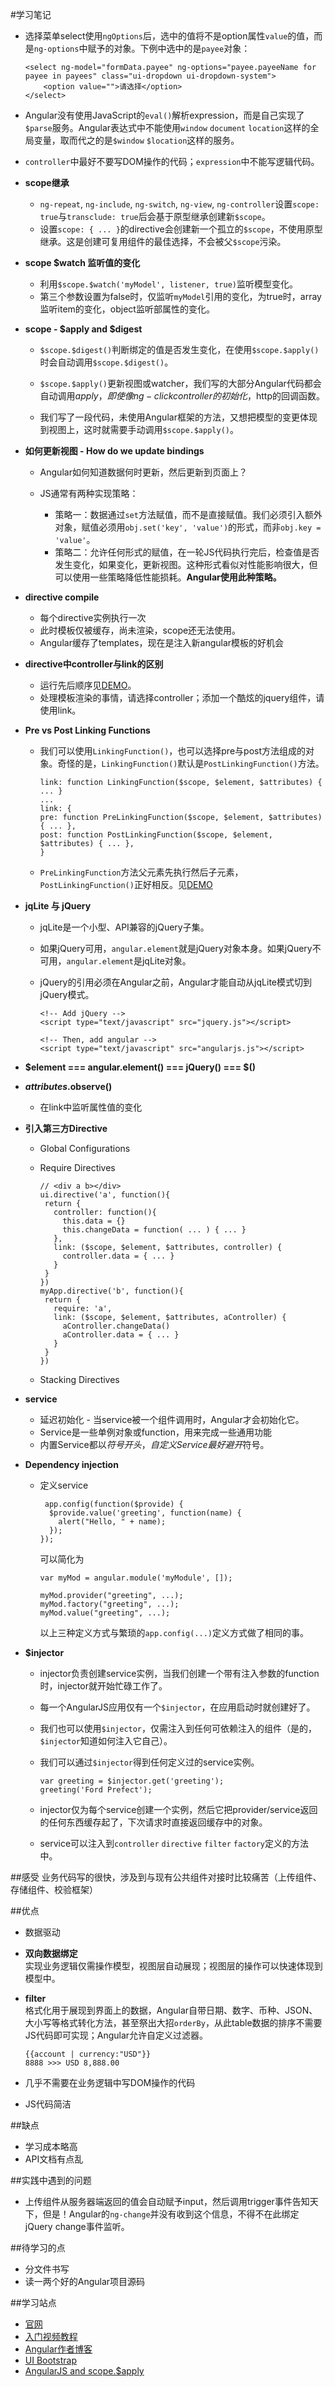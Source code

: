 #学习笔记

* 选择菜单select使用`ngOptions`后，选中的值将不是option属性`value`的值，而是`ng-options`中赋予的对象。下例中选中的是`payee`对象：
	
	```
	<select ng-model="formData.payee" ng-options="payee.payeeName for payee in payees" class="ui-dropdown ui-dropdown-system">
    	<option value="">请选择</option>
   </select>
   ```

* Angular没有使用JavaScript的`eval()`解析expression，而是自己实现了`$parse`服务。Angular表达式中不能使用`window` `document` `location`这样的全局变量，取而代之的是`$window` `$location`这样的服务。

* `controller`中最好不要写DOM操作的代码；`expression`中不能写逻辑代码。

* **scope继承**    
	* `ng-repeat`, `ng-include`, `ng-switch`, `ng-view`, `ng-controller`设置`scope: true`与`transclude: true`后会基于原型继承创建新`$scope`。
	* 设置`scope: { ... }`的directive会创建新一个孤立的`$scope`，不使用原型继承。这是创建可复用组件的最佳选择，不会被父`$scope`污染。
	
* **scope $watch 监听值的变化**
	* 利用`$scope.$watch('myModel', listener, true)`监听模型变化。
	* 第三个参数设置为false时，仅监听`myModel`引用的变化，为true时，array监听item的变化，object监听部属性的变化。
	
* **scope - $apply and $digest**
	* `$scope.$digest()`判断绑定的值是否发生变化，在使用`$scope.$apply()`时会自动调用`$scope.$digest()`。

	* `$scope.$apply()`更新视图或watcher，我们写的大部分Angular代码都会自动调用$apply，即使像ng-click controller的初始化，$http的回调函数。
	* 我们写了一段代码，未使用Angular框架的方法，又想把模型的变更体现到视图上，这时就需要手动调用`$scope.$apply()`。


* **如何更新视图 - How do we update bindings**
	* Angular如何知道数据何时更新，然后更新到页面上？   
	
	* JS通常有两种实现策略：
		* 策略一：数据通过`set`方法赋值，而不是直接赋值。我们必须引入额外对象，赋值必须用`obj.set('key', 'value')`的形式，而非`obj.key = 'value'`。
		* 策略二：允许任何形式的赋值，在一轮JS代码执行完后，检查值是否发生变化，如果变化，更新视图。这种形式看似对性能影响很大，但可以使用一些策略降低性能损耗。**Angular使用此种策略。**

* **directive compile**
	* 每个directive实例执行一次
	* 此时模板仅被缓存，尚未渲染，scope还无法使用。
	* Angular缓存了templates，现在是注入新angular模板的好机会

* **directive中controller与link的区别**   
	* 运行先后顺序见[DEMO](http://plnkr.co/edit/qrDMJBlnwdNlfBqEEXL2?p=preview)。
	* 处理模板渲染的事情，请选择controller；添加一个酷炫的jquery组件，请使用link。

* **Pre vs Post Linking Functions**
	* 我们可以使用`LinkingFunction()`，也可以选择pre与post方法组成的对象。奇怪的是，`LinkingFunction()`默认是`PostLinkingFunction()`方法。
 
		```
		link: function LinkingFunction($scope, $element, $attributes) { ... }
		...
		link: {
  		pre: function PreLinkingFunction($scope, $element, $attributes) { ... },
  		post: function PostLinkingFunction($scope, $element, $attributes) { ... },
		}
		```
		
	* `PreLinkingFunction`方法父元素先执行然后子元素，`PostLinkingFunction()`正好相反。见[DEMO](http://plnkr.co/edit/qrDMJBlnwdNlfBqEEXL2?p=preview)

* **jqLite 与 jQuery**
	* jqLite是一个小型、API兼容的jQuery子集。
	
	* 如果jQuery可用，`angular.element`就是jQuery对象本身。如果jQuery不可用，`angular.element`是jqLite对象。
	
	* jQuery的引用必须在Angular之前，Angular才能自动从jqLite模式切到jQuery模式。   
		
		```
		<!-- Add jQuery -->
		<script type="text/javascript" src="jquery.js"></script>

		<!-- Then, add angular -->
		<script type="text/javascript" src="angularjs.js"></script>
		```
* **$element === angular.element() === jQuery() === $()**

* **$attributes.$observe()**
	* 在link中监听属性值的变化

* **引入第三方Directive**
	* Global Configurations
	* Require Directives
		 
		 ```
		 // <div a b></div>
        ui.directive('a', function(){
          return {
            controller: function(){
              this.data = {}
              this.changeData = function( ... ) { ... }
            },
            link: ($scope, $element, $attributes, controller) {
              controller.data = { ... }
            }
          }
        })
        myApp.directive('b', function(){
          return {
            require: 'a',
            link: ($scope, $element, $attributes, aController) {
              aController.changeData()
              aController.data = { ... }
            }
          }
        })
        ```
    
    * Stacking Directives

* **service**
	* 延迟初始化 - 当service被一个组件调用时，Angular才会初始化它。
	* Service是一些单例对象或function，用来完成一些通用功能
	* 内置Service都以$符号开头，自定义Service最好避开$符号。

* **Dependency injection**
	* 定义service
		
		```
		 app.config(function($provide) {
          $provide.value('greeting', function(name) {
            alert("Hello, " + name);
          });
        });
       ```
	
		可以简化为
		
		```
		var myMod = angular.module('myModule', []);

		myMod.provider("greeting", ...);
		myMod.factory("greeting", ...);
		myMod.value("greeting", ...);
		```
		以上三种定义方式与繁琐的`app.config(...)`定义方式做了相同的事。

* **$injector**
	* injector负责创建service实例，当我们创建一个带有注入参数的function时，injector就开始忙碌工作了。
	* 每一个AngularJS应用仅有一个`$injector`，在应用启动时就创建好了。
	* 我们也可以使用`$injector`，仅需注入到任何可依赖注入的组件（是的，`$injector`知道如何注入它自己）。
	* 我们可以通过`$injector`得到任何定义过的service实例。
			
		```
		var greeting = $injector.get('greeting');
		greeting('Ford Prefect');
		```
	* injector仅为每个service创建一个实例，然后它把provider/service返回的任何东西缓存起了，下次请求时直接返回缓存中的对象。
	* service可以注入到`controller` `directive` `filter` `factory`定义的方法中。

##感受
业务代码写的很快，涉及到与现有公共组件对接时比较痛苦（上传组件、存储组件、校验框架）

##优点
* 数据驱动
* **双向数据绑定**    
	实现业务逻辑仅需操作模型，视图层自动展现；视图层的操作可以快速体现到模型中。

* **filter**   
	格式化用于展现到界面上的数据，Angular自带日期、数字、币种、JSON、大小写等格式转化方法，甚至祭出大招`orderBy`，从此table数据的排序不需要JS代码即可实现；Angular允许自定义过滤器。

	```
	{{account | currency:"USD"}}
	8888 >>> USD 8,888.00
	```

* 几乎不需要在业务逻辑中写DOM操作的代码

* JS代码简洁

	
##缺点
* 学习成本略高
* API文档有点乱

##实践中遇到的问题
* 上传组件从服务器端返回的值会自动赋予input，然后调用trigger事件告知天下，但是！Angular的`ng-change`并没有收到这个信息，不得不在此绑定jQuery change事件监听。

##待学习的点
* 分文件书写
* 读一两个好的Angular项目源码

##学习站点
* [官网](https://angularjs.org/)
* [入门视频教程](http://campus.codeschool.com/courses/shaping-up-with-angular-js/intro)
* [Angular作者博客](http://www.yearofmoo.com/)
* [UI Bootstrap](http://angular-ui.github.io/bootstrap/)
* [AngularJS and scope.$apply](http://jimhoskins.com/2012/12/17/angularjs-and-apply.html)
